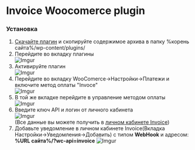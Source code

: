 <h1>Invoice Woocomerce plugin</h1>

<h3>Установка</h3>

1. [Скачайте плагин](https://github.com/Invoice-LLC/Invoice.Module.WooCommerce/archive/master.zip) и скопируйте содержимое архива в папку %корень сайта%/wp-content/plugins/
2. Перейдите во вкладку плагины<br>
![Imgur](https://imgur.com/XxHlkuq.png)
3. Активируйте плагин<br>
![Imgur](https://imgur.com/3KaIS1T.png)
4. Перейдите во вкладку WooComerce->Настройки->Платежи и включите метод оплаты "Invoce"<br>
![Imgur](https://imgur.com/WBQxGx3.png)
5. В той же вкладке перейдите в управление методом оплаты<br>
![Imgur](https://imgur.com/AioEmVq.png)
5. Введите ключ API и логин от личного кабинета<br>
![Imgur](https://imgur.com/YUphf8X.png)<br>
(Все данные вы можете получить в [личном кабинете Invoice](https://lk.invoice.su/))
6. Добавьте уведомление в личном кабинете Invoice(Вкладка Настройки->Уведомления->Добавить)
с типом **WebHook** и адресом: **%URL сайта%/?wc-api=invoice**
![Imgur](https://imgur.com/LZEozhf.png)
